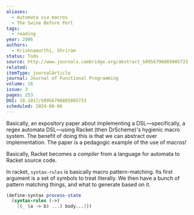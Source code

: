 ```yaml
---
aliases:
  - Automata via macros
  - The Swine Before Perl
tags:
  - reading
year: 2006
authors:
  - Krishnamurthi, Shriram
status: Todo
source: http://www.journals.cambridge.org/abstract_S0956796805005733
related: 
itemType: journalArticle
journal: Journal of Functional Programming
volume: 16
issue: 3
pages: 253
DOI: 10.1017/S0956796805005733
scheduled: 2024-08-06
---
```

Basically, an expository paper about implementing a DSL—specifically, a regex automata DSL—using Racket (then DrScheme)'s hygienic macro system. The benefit of doing this is that we can abstract over implementation. The paper is a pedagogic example of the use of macros!

Basically, Racket becomes a *compiler* from a language for automata to Racket source code.

In racket, `syntax-rules` is basically macro pattern-matching. Its first argument is a set of symbols to treat literally. We then have a bunch of pattern matching things, and what to generate based on it.

```scheme
(define-syntax process-state
  (syntax-rules (->)
	[(_ (a -> b) ...) body...]))
```

